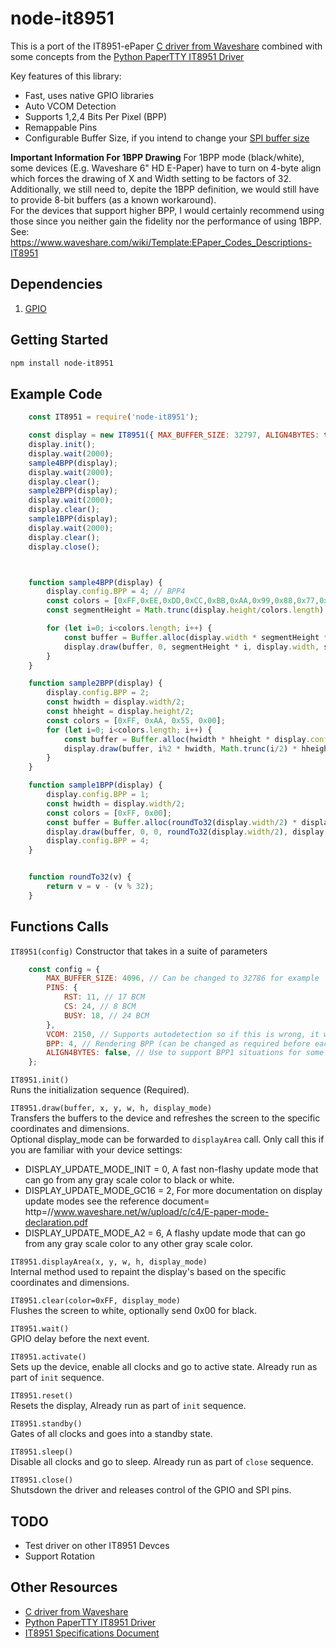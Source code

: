 # node-it8951
This is a port of the IT8951-ePaper [C driver from Waveshare](https://github.com/waveshare/IT8951-ePaper) combined with some concepts from the [Python PaperTTY IT8951 Driver](https://github.com/joukos/PaperTTY/blob/3ea8286903b98fac071285008b4cc05dd84c2121/papertty/drivers/driver_it8951.py)

Key features of this library:
* Fast, uses native GPIO libraries
* Auto VCOM Detection
* Supports 1,2,4 Bits Per Pixel (BPP)
* Remappable Pins
* Configurable Buffer Size, if you intend to change your [SPI buffer size](https://forums.raspberrypi.com/viewtopic.php?f=44&t=124472)

**Important Information For 1BPP Drawing**
For 1BPP mode (black/white), some devices (E.g. Waveshare 6" HD E-Paper) have to turn on 4-byte align which forces the drawing of X and Width setting to be factors of 32.   
Additionally, we still need to, depite the 1BPP definition, we would still have to provide 8-bit buffers (as a known workaround).  
For the devices that support higher BPP, I would certainly recommend using those since you neither gain the fidelity nor the performance of using 1BPP.  
See: https://www.waveshare.com/wiki/Template:EPaper_Codes_Descriptions-IT8951  


## Dependencies
1. [GPIO](https://github.com/jperkin/node-rpio)

## Getting Started
  ```sh
  npm install node-it8951
  ```

## Example Code
```js
    const IT8951 = require('node-it8951');

    const display = new IT8951({ MAX_BUFFER_SIZE: 32797, ALIGN4BYTES: true });
    display.init();
    display.wait(2000);
    sample4BPP(display);
    display.wait(2000);
    display.clear();
    sample2BPP(display);
    display.wait(2000);
    display.clear();
    sample1BPP(display);
    display.wait(2000);
    display.clear();
    display.close();



    function sample4BPP(display) {
        display.config.BPP = 4; // BPP4
        const colors = [0xFF,0xEE,0xDD,0xCC,0xBB,0xAA,0x99,0x88,0x77,0x66,0x55,0x44,0x33,0x22,0x11,0x00];
        const segmentHeight = Math.trunc(display.height/colors.length);

        for (let i=0; i<colors.length; i++) {
            const buffer = Buffer.alloc(display.width * segmentHeight * display.config.BPP / 8, colors[i]);
            display.draw(buffer, 0, segmentHeight * i, display.width, segmentHeight);
        }
    }

    function sample2BPP(display) {
        display.config.BPP = 2;
        const hwidth = display.width/2;
        const hheight = display.height/2;
        const colors = [0xFF, 0xAA, 0x55, 0x00];
        for (let i=0; i<colors.length; i++) {
            const buffer = Buffer.alloc(hwidth * hheight * display.config.BPP / 8, colors[i]);
            display.draw(buffer, i%2 * hwidth, Math.trunc(i/2) * hheight, hwidth, hheight);
        }
    }

    function sample1BPP(display) {
        display.config.BPP = 1;
        const hwidth = display.width/2;
        const colors = [0xFF, 0x00];
        const buffer = Buffer.alloc(roundTo32(display.width/2) * display.height, 0x00);
        display.draw(buffer, 0, 0, roundTo32(display.width/2), display.height);
        display.config.BPP = 4;
    }


    function roundTo32(v) {
        return v = v - (v % 32);
    }
```

## Functions Calls
`IT8951(config)`
Constructor that takes in a suite of parameters
```js
    const config = {
        MAX_BUFFER_SIZE: 4096, // Can be changed to 32786 for example
        PINS: {
            RST: 11, // 17 BCM
            CS: 24, // 8 BCM
            BUSY: 18, // 24 BCM
        },
        VCOM: 2150, // Supports autodetection so if this is wrong, it will fix that for you
        BPP: 4, // Rendering BPP (can be changed as required before each draw or display call). Valid values are 1, 2, 4
        ALIGN4BYTES: false, // Use to support BPP1 situations for some specific Waveshare devices
    };
```

`IT8951.init()`  
Runs the initialization sequence (Required).  

`IT8951.draw(buffer, x, y, w, h, display_mode)`  
Transfers the buffers to the device and refreshes the screen to the specific coordinates and dimensions.  
Optional display_mode can be forwarded to `displayArea` call. Only call this if you are familiar with your device settings:  
* DISPLAY_UPDATE_MODE_INIT = 0, A fast non-flashy update mode that can go from any gray scale color to black or white.
* DISPLAY_UPDATE_MODE_GC16 = 2, For more documentation on display update modes see the reference document= http=//www.waveshare.net/w/upload/c/c4/E-paper-mode-declaration.pdf
* DISPLAY_UPDATE_MODE_A2 = 6, A flashy update mode that can go from any gray scale color to any other gray scale color.


`IT8951.displayArea(x, y, w, h, display_mode)`  
Internal method used to repaint the display's based on the specific coordinates and dimensions.  

`IT8951.clear(color=0xFF, display_mode)`  
Flushes the screen to white, optionally send 0x00 for black.  

`IT8951.wait()`  
GPIO delay before the next event.  

`IT8951.activate()`  
Sets up the device, enable all clocks and go to active state. Already run as part of `init` sequence.  

`IT8951.reset()`  
Resets the display, Already run as part of `init` sequence.  

`IT8951.standby()`  
Gates of all clocks and goes into a standby state.  

`IT8951.sleep()`  
Disable all clocks and go to sleep. Already run as part of `close` sequence.  

`IT8951.close()`  
Shutsdown the driver and releases control of the GPIO and SPI pins.  


## TODO
* Test driver on other IT8951 Devces  
* Support Rotation  


## Other Resources
* [C driver from Waveshare](https://github.com/waveshare/IT8951-ePaper)
* [Python PaperTTY IT8951 Driver](https://github.com/joukos/PaperTTY/blob/3ea8286903b98fac071285008b4cc05dd84c2121/papertty/drivers/driver_it8951.py)
* [IT8951 Specifications Document](https://www.waveshare.net/w/upload/1/18/IT8951_D_V0.2.4.3_20170728.pdf)